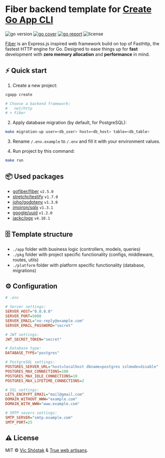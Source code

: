 # Fiber backend template for [Create Go App CLI](https://github.com/create-go-app/cli)

<img src="https://img.shields.io/badge/Go-1.16+-00ADD8?style=for-the-badge&logo=go" alt="go version" />&nbsp;<a href="https://gocover.io/github.com/create-go-app/fiber-go-template/pkg/apiserver" target="_blank"><img src="https://img.shields.io/badge/Go_Cover-87%25-success?style=for-the-badge&logo=none" alt="go cover" /></a>&nbsp;<a href="https://goreportcard.com/report/github.com/create-go-app/fiber-go-template" target="_blank"><img src="https://img.shields.io/badge/Go_report-A+-success?style=for-the-badge&logo=none" alt="go report" /></a>&nbsp;<img src="https://img.shields.io/badge/license-mit-red?style=for-the-badge&logo=none" alt="license" />

[Fiber](https://gofiber.io/) is an Express.js inspired web framework build on top of Fasthttp, the fastest HTTP engine for Go. Designed to ease things up for **fast** development with **zero memory allocation** and **performance** in mind.

## ⚡️ Quick start

1. Create a new project:

```bash
cgapp create

# Choose a backend framework:
#   net/http
# > Fiber
```

2. Apply database migration (by default, for PostgreSQL):

```bash
make migration-up user=<db_user> host=<db_host> table=<db_table>
```

3. Rename `/.env.example` to `/.env` and fill it with your environment values.

4. Run project by this command:

```bash
make run
```

## 📦 Used packages

- [gofiber/fiber](https://github.com/gofiber/fiber) `v2.5.0`
- [stretchr/testify](https://github.com/stretchr/testify) `v1.7.0`
- [joho/godotenv](https://github.com/joho/godotenv) `v1.3.0`
- [jmoiron/sqlx](https://github.com/jmoiron/sqlx) `v1.3.1`
- [google/uuid](https://github.com/google/uuid) `v1.2.0`
- [jackc/pgx](https://github.com/jackc/pgx) `v4.10.1`

## 🗄 Template structure

- `./app` folder with business logic (controllers, models, queries)
- `./pkg` folder with project specific functionality (configs, middleware, routes, utils)
- `./platform` folder with platform specific functionality (database, migrations)

## ⚙️ Configuration

```ini
# .env

# Server settings:
SERVER_HOST="0.0.0.0"
SERVER_PORT=5000
SERVER_EMAIL="no-reply@example.com"
SERVER_EMAIL_PASSWORD="secret"

# JWT settings:
JWT_SECRET_TOKEN="secret"

# Database type:
DATABASE_TYPE="postgres"

# PostgreSQL settings:
POSTGRES_SERVER_URL="host=localhost dbname=postgres sslmode=disable"
POSTGRES_MAX_CONNECTIONS=100
POSTGRES_MAX_IDLE_CONNECTIONS=10
POSTGRES_MAX_LIFETIME_CONNECTIONS=2

# SSL settings:
LETS_ENCRYPT_EMAIL="mail@gmail.com"
DOMAIN_WITHOUT_WWW="example.com"
DOMAIN_WITH_WWW="www.example.com"

# SMTP severs settings:
SMTP_SERVER="smtp.example.com"
SMTP_PORT=25
```

## ⚠️ License

MIT &copy; [Vic Shóstak](https://github.com/koddr) & [True web artisans](https://1wa.co/).
